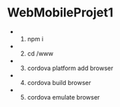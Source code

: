 # WebMobileProjet1

* 1. npm i 
* 2. cd /www 
* 3. cordova platform add browser
* 4. cordova build browser
* 5. cordova emulate browser
